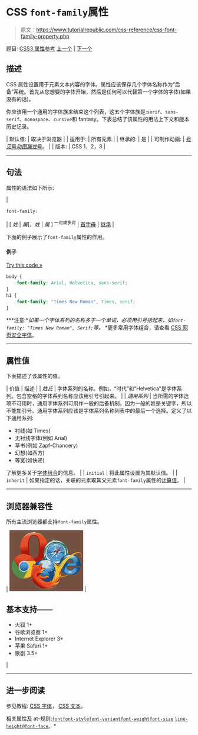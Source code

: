 # CSS `font-family`属性

> 原文：<https://www.tutorialrepublic.com/css-reference/css-font-family-property.php>

题目: [CSS3 属性参考](css3-properties.php) [上一个](css-font-property.php) | [下一个](css-font-size-property.php)

## 描述

CSS 属性设置用于元素文本内容的字体。属性应该保存几个字体名称作为“后备”系统。首先从您想要的字体开始，然后是任何可以代替第一个字体的字体(如果没有的话)。

你应该用一个通用的字体族来结束这个列表，这五个字体族是:`serif`、`sans-serif`、`monospace`、`cursive`和 fantasy。下表总结了该属性的用法上下文和版本历史记录。

| 默认值: | 取决于浏览器 |
| 适用于: | 所有元素 |
| 继承的: | 是 |
| 可制作动画: | [号*见*号*动图属性*号](css-animatable-properties.php)。 |
| 版本: | CSS 1，2，3 |

* * *

## 句法

属性的语法如下所示:

| 

```css
font-family: 
```

 | [ *姓* &#124; *属*[，*姓* &#124; *属* ] <sup>一对或多对</sup> &#124; [首字母](../definitions.php#initial) &#124; [继承](../definitions.php#inherit) |

下面的例子展示了`font-family`属性的作用。

#### 例子

[Try this code »](../codelab.php?topic=css&file=font-family-property "Try this code using online Editor")

```css
body {
    font-family: Arial, Helvetica, sans-serif;
}
h1 {
    font-family: "Times New Roman", Times, serif;
}
```

 ***注意:**如果一个字体系列的名称多于一个单词，必须用引号括起来，如`font-family: "Times New Roman", Serif;`等。*  *更多常用字体组合，请查看 [CSS 网页安全字体](../css-reference/css-web-safe-fonts.php)。

* * *

## 属性值

下表描述了该属性的值。

| 价值 | 描述 |
| *姓氏* | 字体系列的名称。例如，“时代”和“Helvetica”是字体系列。包含空格的字体系列名称应该用引号引起来。 |
| *通用系列* | 当所需的字体选项不可用时，通用字体系列可用作一般的后备机制。因为一般的姓是关键字，所以不能加引号。通用字体系列应该是字体系列名称列表中的最后一个选择。定义了以下通用系列:

*   衬线(如 Times)
*   无衬线字体(例如 Arial)
*   草书(例如 Zapf-Chancery)
*   幻想(如西方)
*   等宽(如快递)

了解更多关于[字体组合](../css-reference/css-web-safe-fonts.php)的信息。 |
| `initial` | 将此属性设置为其默认值。 |
| `inherit` | 如果指定的话，关联的元素取其父元素`font-family`属性的[计算值](../definitions.php#computed-value)。 |

* * *

## 浏览器兼容性

所有主流浏览器都支持`font-family`属性。

| ![Browsers Icon](img/e9331123c77668c1832e541c2fca1002.png) | 

## 基本支持——

*   火狐 1+
*   谷歌浏览器 1+
*   Internet Explorer 3+
*   苹果 Safari 1+
*   歌剧 3.5+

 |

* * *

## 进一步阅读

参见教程: [CSS 字体](../css-tutorial/css-fonts.php)， [CSS 文本](../css-tutorial/css-text.php)。

相关属性及 at-规则:[`font`](css-font-property.php)[`font-style`](css-font-style-property.php)[`font-variant`](css-font-variant-property.php)[`font-weight`](css-font-weight-property.php)[`font-size`](css-font-size-property.php)
[`line-height`](css-line-height-property.php)[`@font-face`](css-font-face-rule.php)。*